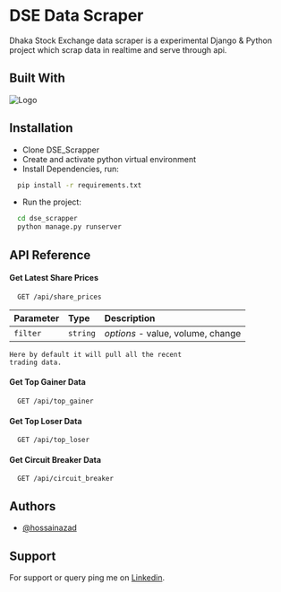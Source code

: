 
# DSE Data Scraper

Dhaka Stock Exchange data scraper is a experimental Django & Python project which scrap data in realtime and serve through api.




## Built With
![Logo](https://www.probytes.net/wp-content/uploads/2019/07/django-logo-big.jpg)


## Installation

- Clone DSE_Scrapper
- Create and activate python virtual environment
- Install Dependencies, run:
```bash
  pip install -r requirements.txt
```
- Run the project:
```bash
  cd dse_scrapper
  python manage.py runserver
```

    
## API Reference

#### Get Latest Share Prices

```http
  GET /api/share_prices
```

| Parameter | Type     | Description                |
| :-------- | :------- | :------------------------- |
| `filter` | `string` | *options* - value, volume, change  |

    Here by default it will pull all the recent 
    trading data.

#### Get Top Gainer Data

```http
  GET /api/top_gainer
```

#### Get Top Loser Data

```http
  GET /api/top_loser
```

#### Get Circuit Breaker Data

```http
  GET /api/circuit_breaker
```


## Authors

- [@hossainazad](https://github.com/h-azad/)



## Support

For support or query ping me on [Linkedin](https://www.linkedin.com/in/hossain-azad-50027980//).

